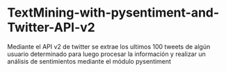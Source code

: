 # TextMining-with-pysentiment-and-Twitter-API-v2
Mediante el API v2 de twitter se extrae los ultimos 100 tweets de algún usuario determinado para luego procesar la información y realizar un análisis de sentimientos mediante el módulo pysentiment

